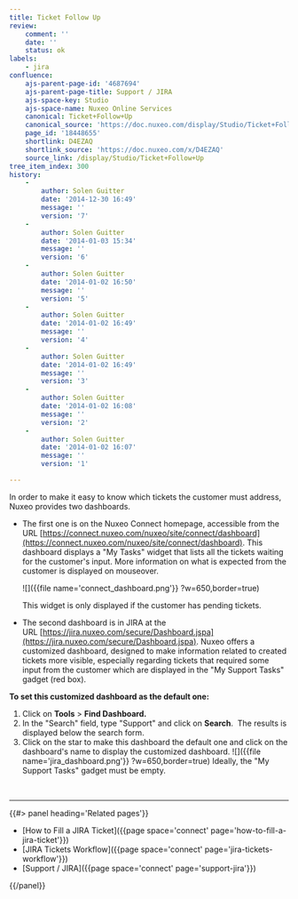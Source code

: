 ```yaml
---
title: Ticket Follow Up
review:
    comment: ''
    date: ''
    status: ok
labels:
    - jira
confluence:
    ajs-parent-page-id: '4687694'
    ajs-parent-page-title: Support / JIRA
    ajs-space-key: Studio
    ajs-space-name: Nuxeo Online Services
    canonical: Ticket+Follow+Up
    canonical_source: 'https://doc.nuxeo.com/display/Studio/Ticket+Follow+Up'
    page_id: '18448655'
    shortlink: D4EZAQ
    shortlink_source: 'https://doc.nuxeo.com/x/D4EZAQ'
    source_link: /display/Studio/Ticket+Follow+Up
tree_item_index: 300
history:
    -
        author: Solen Guitter
        date: '2014-12-30 16:49'
        message: ''
        version: '7'
    -
        author: Solen Guitter
        date: '2014-01-03 15:34'
        message: ''
        version: '6'
    -
        author: Solen Guitter
        date: '2014-01-02 16:50'
        message: ''
        version: '5'
    -
        author: Solen Guitter
        date: '2014-01-02 16:49'
        message: ''
        version: '4'
    -
        author: Solen Guitter
        date: '2014-01-02 16:49'
        message: ''
        version: '3'
    -
        author: Solen Guitter
        date: '2014-01-02 16:08'
        message: ''
        version: '2'
    -
        author: Solen Guitter
        date: '2014-01-02 16:07'
        message: ''
        version: '1'

---
```

In order to make it easy to know which tickets the customer must address, Nuxeo provides two dashboards.

*   The first one is on the Nuxeo Connect homepage, accessible from the URL&nbsp;[https://connect.nuxeo.com/nuxeo/site/connect/dashboard](https://connect.nuxeo.com/nuxeo/site/connect/dashboard). This dashboard displays a "My Tasks" widget that lists all the tickets waiting for the customer's input. More information on what is expected from the customer is displayed on mouseover.

    ![]({{file name='connect_dashboard.png'}} ?w=650,border=true)

    This widget is only displayed if the customer has pending tickets.

*   The second dashboard is in JIRA at the URL&nbsp;[https://jira.nuxeo.com/secure/Dashboard.jspa](https://jira.nuxeo.com/secure/Dashboard.jspa). Nuxeo offers a customized dashboard, designed to make information related to created tickets more visible, especially regarding tickets that required some input from the customer which are displayed in the "My Support Tasks" gadget (red box).

**To set this customized dashboard as the default one:**

1.  Click on&nbsp;**Tools**&nbsp;>&nbsp;**Find Dashboard.**
2.  In the "Search" field, type "Support" and click on&nbsp;**Search**.&nbsp;
    The results is displayed below the search form.
3.  Click on the star to make this dashboard the default one and click on the dashboard's name to display the customized dashboard.
    ![]({{file name='jira_dashboard.png'}} ?w=650,border=true)
    Ideally, the "My Support Tasks" gadget must be empty.

&nbsp;

* * *

<div class="row" data-equalizer data-equalize-on="medium"><div class="column medium-6">{{#> panel heading='Related pages'}}

*   [How to Fill a JIRA Ticket]({{page space='connect' page='how-to-fill-a-jira-ticket'}})
*   [JIRA Tickets Workflow]({{page space='connect' page='jira-tickets-workflow'}})
*   [Support / JIRA]({{page space='connect' page='support-jira'}})

{{/panel}}</div><div class="column medium-6">

&nbsp;

</div></div>

